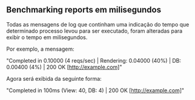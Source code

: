 ## Benchmarking reports em milisegundos

Todas as mensagens de log que continham uma indicação do tempo que determinado processo levou para ser executado, foram alteradas para exibir o tempo em milisegundos.

Por exemplo, a mensagem:

"Completed in 0.10000 (4 reqs/sec) | Rendering: 0.04000 (40%) | DB: 0.00400 (4%) | 200 OK [http://example.com]"

Agora será exibida da seguinte forma:

"Completed in 100ms (View: 40, DB: 4) | 200 OK [http://example.com]"
